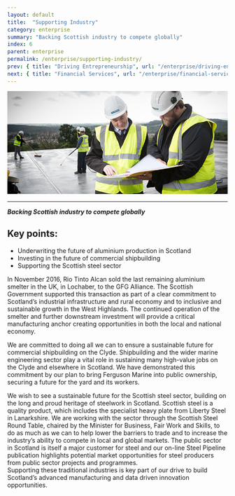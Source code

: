 ```yaml
---
layout: default
title:  "Supporting Industry"
category: enterprise
summary: "Backing Scottish industry to compete globally"
index: 6
parent: enterprise
permalink: /enterprise/supporting-industry/
prev: { title: "Driving Entrepreneurship", url: "/enterprise/driving-entrepreneurship/" }
next: { title: "Financial Services", url: "/enterprise/financial-services/" }
---
```


![A photograph of two staff members in high-visibility jackets and hard hats on site at Mackenzie Construction](/assets/images/pageimages/Enterprise.11.jpg)

---
***Backing Scottish industry to compete globally***
## Key points:

- Underwriting the future of aluminium production in Scotland  
- Investing in the future of commercial shipbuilding
- Supporting the Scottish steel sector

In November 2016, Rio Tinto Alcan sold the last remaining aluminium smelter in the UK, in Lochaber, to the GFG Alliance. The Scottish Government supported this transaction as part of a clear commitment to Scotland’s industrial infrastructure and rural economy and to inclusive and sustainable growth in the West Highlands. The continued operation of the smelter and further downstream investment will provide a critical manufacturing anchor creating opportunities in both the local and national economy.  

We are committed to doing all we can to ensure a sustainable future for commercial shipbuilding on the Clyde.  Shipbuilding and the wider marine engineering sector play a vital role in sustaining many high-value jobs on the Clyde and elsewhere in Scotland.  We have demonstrated this commitment by our plan to bring Ferguson Marine into public ownership, securing a future for the yard and its workers.  

We wish to see a sustainable future for the Scottish steel sector, building on the long and proud heritage of steelwork in Scotland. Scottish steel is a quality product, which includes the specialist heavy plate from Liberty Steel in Lanarkshire. We are working with the sector through the Scottish Steel Round Table, chaired by the Minister for Business, Fair Work and Skills, to do as much as we can to help lower the barriers to trade and to increase the industry’s ability to compete in local and global markets. The public sector in Scotland is itself a major customer for steel and our on-line Steel Pipeline publication highlights potential market opportunities for steel producers from public sector projects and programmes.  
Supporting these traditional industries is key part of our drive to build Scotland’s advanced manufacturing and data driven innovation opportunities.  
